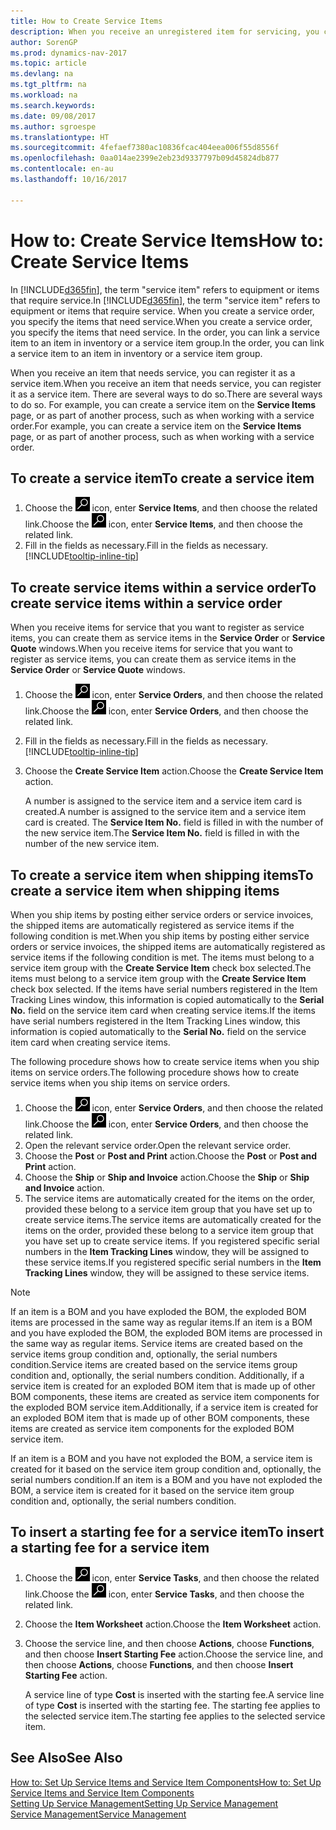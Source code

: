 ```yaml
---
title: How to Create Service Items
description: When you receive an unregistered item for servicing, you can register it as a service item.
author: SorenGP
ms.prod: dynamics-nav-2017
ms.topic: article
ms.devlang: na
ms.tgt_pltfrm: na
ms.workload: na
ms.search.keywords: 
ms.date: 09/08/2017
ms.author: sgroespe
ms.translationtype: HT
ms.sourcegitcommit: 4fefaef7380ac10836fcac404eea006f55d8556f
ms.openlocfilehash: 0aa014ae2399e2eb23d9337797b09d45824db877
ms.contentlocale: en-au
ms.lasthandoff: 10/16/2017

---
```

# <a name="how-to-create-service-items"></a><span data-ttu-id="9038f-103">How to: Create Service Items</span><span class="sxs-lookup"><span data-stu-id="9038f-103">How to: Create Service Items</span></span>
<span data-ttu-id="9038f-104">In [!INCLUDE[d365fin](includes/d365fin_md.md)], the term "service item" refers to equipment or items that require service.</span><span class="sxs-lookup"><span data-stu-id="9038f-104">In [!INCLUDE[d365fin](includes/d365fin_md.md)], the term "service item" refers to equipment or items that require service.</span></span> <span data-ttu-id="9038f-105">When you create a service order, you specify the items that need service.</span><span class="sxs-lookup"><span data-stu-id="9038f-105">When you create a service order, you specify the items that need service.</span></span> <span data-ttu-id="9038f-106">In the order, you can link a service item to an item in inventory or a service item group.</span><span class="sxs-lookup"><span data-stu-id="9038f-106">In the order, you can link a service item to an item in inventory or a service item group.</span></span>    

<span data-ttu-id="9038f-107">When you receive an item that needs service, you can register it as a service item.</span><span class="sxs-lookup"><span data-stu-id="9038f-107">When you receive an item that needs service, you can register it as a service item.</span></span> <span data-ttu-id="9038f-108">There are several ways to do so.</span><span class="sxs-lookup"><span data-stu-id="9038f-108">There are several ways to do so.</span></span> <span data-ttu-id="9038f-109">For example, you can create a service item on the **Service Items** page, or as part of another process, such as when working with a service order.</span><span class="sxs-lookup"><span data-stu-id="9038f-109">For example, you can create a service item on the **Service Items** page, or as part of another process, such as when working with a service order.</span></span>   

## <a name="to-create-a-service-item"></a><span data-ttu-id="9038f-110">To create a service item</span><span class="sxs-lookup"><span data-stu-id="9038f-110">To create a service item</span></span>  
1. <span data-ttu-id="9038f-111">Choose the ![Search for Page or Report](media/ui-search/search_small.png "Search for Page or Report icon") icon, enter **Service Items**, and then choose the related link.</span><span class="sxs-lookup"><span data-stu-id="9038f-111">Choose the ![Search for Page or Report](media/ui-search/search_small.png "Search for Page or Report icon") icon, enter **Service Items**, and then choose the related link.</span></span>
2. <span data-ttu-id="9038f-112">Fill in the fields as necessary.</span><span class="sxs-lookup"><span data-stu-id="9038f-112">Fill in the fields as necessary.</span></span> [!INCLUDE[tooltip-inline-tip](includes/tooltip-inline-tip_md.md)]  

## <a name="to-create-service-items-within-a-service-order"></a><span data-ttu-id="9038f-113">To create service items within a service order</span><span class="sxs-lookup"><span data-stu-id="9038f-113">To create service items within a service order</span></span>  
<span data-ttu-id="9038f-114">When you receive items for service that you want to register as service items, you can create them as service items in the **Service Order** or **Service Quote** windows.</span><span class="sxs-lookup"><span data-stu-id="9038f-114">When you receive items for service that you want to register as service items, you can create them as service items in the **Service Order** or **Service Quote** windows.</span></span>  

1. <span data-ttu-id="9038f-115">Choose the ![Search for Page or Report](media/ui-search/search_small.png "Search for Page or Report icon") icon, enter **Service Orders**, and then choose the related link.</span><span class="sxs-lookup"><span data-stu-id="9038f-115">Choose the ![Search for Page or Report](media/ui-search/search_small.png "Search for Page or Report icon") icon, enter **Service Orders**, and then choose the related link.</span></span>  
2. <span data-ttu-id="9038f-116">Fill in the fields as necessary.</span><span class="sxs-lookup"><span data-stu-id="9038f-116">Fill in the fields as necessary.</span></span> [!INCLUDE[tooltip-inline-tip](includes/tooltip-inline-tip_md.md)]  
3. <span data-ttu-id="9038f-117">Choose the **Create Service Item** action.</span><span class="sxs-lookup"><span data-stu-id="9038f-117">Choose the **Create Service Item** action.</span></span>  

    <span data-ttu-id="9038f-118">A number is assigned to the service item and a service item card is created.</span><span class="sxs-lookup"><span data-stu-id="9038f-118">A number is assigned to the service item and a service item card is created.</span></span> <span data-ttu-id="9038f-119">The **Service Item No.** field is filled in with the number of the new service item.</span><span class="sxs-lookup"><span data-stu-id="9038f-119">The **Service Item No.** field is filled in with the number of the new service item.</span></span>

## <a name="to-create-a-service-item-when-shipping-items"></a><span data-ttu-id="9038f-120">To create a service item when shipping items</span><span class="sxs-lookup"><span data-stu-id="9038f-120">To create a service item when shipping items</span></span>  
<span data-ttu-id="9038f-121">When you ship items by posting either service orders or service invoices, the shipped items are automatically registered as service items if the following condition is met.</span><span class="sxs-lookup"><span data-stu-id="9038f-121">When you ship items by posting either service orders or service invoices, the shipped items are automatically registered as service items if the following condition is met.</span></span> <span data-ttu-id="9038f-122">The items must belong to a service item group with the **Create Service Item** check box selected.</span><span class="sxs-lookup"><span data-stu-id="9038f-122">The items must belong to a service item group with the **Create Service Item** check box selected.</span></span> <span data-ttu-id="9038f-123">If the items have serial numbers registered in the Item Tracking Lines window, this information is copied automatically to the **Serial No.** field on the service item card when creating service items.</span><span class="sxs-lookup"><span data-stu-id="9038f-123">If the items have serial numbers registered in the Item Tracking Lines window, this information is copied automatically to the **Serial No.** field on the service item card when creating service items.</span></span>  

<span data-ttu-id="9038f-124">The following procedure shows how to create service items when you ship items on service orders.</span><span class="sxs-lookup"><span data-stu-id="9038f-124">The following procedure shows how to create service items when you ship items on service orders.</span></span>  

1. <span data-ttu-id="9038f-125">Choose the ![Search for Page or Report](media/ui-search/search_small.png "Search for Page or Report icon") icon, enter **Service Orders**, and then choose the related link.</span><span class="sxs-lookup"><span data-stu-id="9038f-125">Choose the ![Search for Page or Report](media/ui-search/search_small.png "Search for Page or Report icon") icon, enter **Service Orders**, and then choose the related link.</span></span>  
2. <span data-ttu-id="9038f-126">Open the relevant service order.</span><span class="sxs-lookup"><span data-stu-id="9038f-126">Open the relevant service order.</span></span>  
3. <span data-ttu-id="9038f-127">Choose the **Post** or **Post and Print** action.</span><span class="sxs-lookup"><span data-stu-id="9038f-127">Choose the **Post** or **Post and Print** action.</span></span>  
4. <span data-ttu-id="9038f-128">Choose the **Ship** or **Ship and Invoice** action.</span><span class="sxs-lookup"><span data-stu-id="9038f-128">Choose the **Ship** or **Ship and Invoice** action.</span></span>  
5. <span data-ttu-id="9038f-129">The service items are automatically created for the items on the order, provided these belong to a service item group that you have set up to create service items.</span><span class="sxs-lookup"><span data-stu-id="9038f-129">The service items are automatically created for the items on the order, provided these belong to a service item group that you have set up to create service items.</span></span> <span data-ttu-id="9038f-130">If you registered specific serial numbers in the **Item Tracking Lines** window, they will be assigned to these service items.</span><span class="sxs-lookup"><span data-stu-id="9038f-130">If you registered specific serial numbers in the **Item Tracking Lines** window, they will be assigned to these service items.</span></span>  

> [!NOTE]  
>  <span data-ttu-id="9038f-131">If an item is a BOM and you have exploded the BOM, the exploded BOM items are processed in the same way as regular items.</span><span class="sxs-lookup"><span data-stu-id="9038f-131">If an item is a BOM and you have exploded the BOM, the exploded BOM items are processed in the same way as regular items.</span></span> <span data-ttu-id="9038f-132">Service items are created based on the service items group condition and, optionally, the serial numbers condition.</span><span class="sxs-lookup"><span data-stu-id="9038f-132">Service items are created based on the service items group condition and, optionally, the serial numbers condition.</span></span> <span data-ttu-id="9038f-133">Additionally, if a service item is created for an exploded BOM item that is made up of other BOM components, these items are created as service item components for the exploded BOM service item.</span><span class="sxs-lookup"><span data-stu-id="9038f-133">Additionally, if a service item is created for an exploded BOM item that is made up of other BOM components, these items are created as service item components for the exploded BOM service item.</span></span>  
>   
>  <span data-ttu-id="9038f-134">If an item is a BOM and you have not exploded the BOM, a service item is created for it based on the service item group condition and, optionally, the serial numbers condition.</span><span class="sxs-lookup"><span data-stu-id="9038f-134">If an item is a BOM and you have not exploded the BOM, a service item is created for it based on the service item group condition and, optionally, the serial numbers condition.</span></span>  

## <a name="to-insert-a-starting-fee-for-a-service-item"></a><span data-ttu-id="9038f-135">To insert a starting fee for a service item</span><span class="sxs-lookup"><span data-stu-id="9038f-135">To insert a starting fee for a service item</span></span>
1. <span data-ttu-id="9038f-136">Choose the ![Search for Page or Report](media/ui-search/search_small.png "Search for Page or Report icon") icon, enter **Service Tasks**, and then choose the related link.</span><span class="sxs-lookup"><span data-stu-id="9038f-136">Choose the ![Search for Page or Report](media/ui-search/search_small.png "Search for Page or Report icon") icon, enter **Service Tasks**, and then choose the related link.</span></span>
2. <span data-ttu-id="9038f-137">Choose the **Item Worksheet** action.</span><span class="sxs-lookup"><span data-stu-id="9038f-137">Choose the **Item Worksheet** action.</span></span>
3. <span data-ttu-id="9038f-138">Choose the service line, and then choose **Actions**, choose **Functions**, and then choose **Insert Starting Fee** action.</span><span class="sxs-lookup"><span data-stu-id="9038f-138">Choose the service line, and then choose **Actions**, choose **Functions**, and then choose **Insert Starting Fee** action.</span></span>  

    <span data-ttu-id="9038f-139">A service line of type **Cost** is inserted with the starting fee.</span><span class="sxs-lookup"><span data-stu-id="9038f-139">A service line of type **Cost** is inserted with the starting fee.</span></span> <span data-ttu-id="9038f-140">The starting fee applies to the selected service item.</span><span class="sxs-lookup"><span data-stu-id="9038f-140">The starting fee applies to the selected service item.</span></span>

## <a name="see-also"></a><span data-ttu-id="9038f-141">See Also</span><span class="sxs-lookup"><span data-stu-id="9038f-141">See Also</span></span>  
[<span data-ttu-id="9038f-142">How to: Set Up Service Items and Service Item Components</span><span class="sxs-lookup"><span data-stu-id="9038f-142">How to: Set Up Service Items and Service Item Components</span></span>](service-how-setup-service-items.md)  
[<span data-ttu-id="9038f-143">Setting Up Service Management</span><span class="sxs-lookup"><span data-stu-id="9038f-143">Setting Up Service Management</span></span>](service-setup-service.md)  
[<span data-ttu-id="9038f-144">Service Management</span><span class="sxs-lookup"><span data-stu-id="9038f-144">Service Management</span></span>](service-service.md)  

